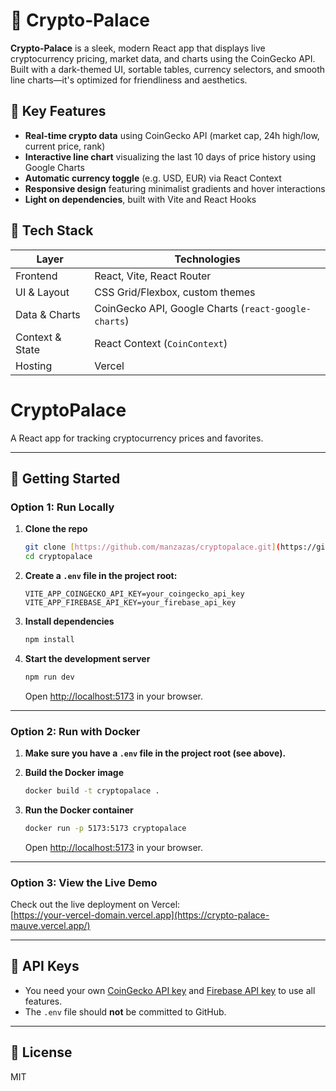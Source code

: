 # 🏦 Crypto‑Palace

**Crypto‑Palace** is a sleek, modern React app that displays live cryptocurrency pricing, market data, and charts using the CoinGecko API. Built with a dark-themed UI, sortable tables, currency selectors, and smooth line charts—it's optimized for friendliness and aesthetics.

## 🚀 Key Features

- **Real-time crypto data** using CoinGecko API (market cap, 24h high/low, current price, rank)
- **Interactive line chart** visualizing the last 10 days of price history using Google Charts
- **Automatic currency toggle** (e.g. USD, EUR) via React Context
- **Responsive design** featuring minimalist gradients and hover interactions
- **Light on dependencies**, built with Vite and React Hooks

## 🧱 Tech Stack

| Layer             | Technologies                                 |
|------------------|----------------------------------------------|
| Frontend         | React, Vite, React Router                    |
| UI & Layout      | CSS Grid/Flexbox, custom themes              |
| Data & Charts    | CoinGecko API, Google Charts (`react-google-charts`) |
| Context & State  | React Context (`CoinContext`)                |
| Hosting          | Vercel                                       |



# CryptoPalace

A React app for tracking cryptocurrency prices and favorites.

---

## 🚀 Getting Started

### Option 1: Run Locally

1. **Clone the repo**
    ```sh
    git clone [https://github.com/manzazas/cryptopalace.git](https://github.com/manzazas/Crypto-Palace.git)
    cd cryptopalace
    ```

2. **Create a `.env` file in the project root:**
    ```
    VITE_APP_COINGECKO_API_KEY=your_coingecko_api_key
    VITE_APP_FIREBASE_API_KEY=your_firebase_api_key
    ```

3. **Install dependencies**
    ```sh
    npm install
    ```

4. **Start the development server**
    ```sh
    npm run dev
    ```
    Open [http://localhost:5173](http://localhost:5173) in your browser.

---

### Option 2: Run with Docker

1. **Make sure you have a `.env` file in the project root (see above).**

2. **Build the Docker image**
    ```sh
    docker build -t cryptopalace .
    ```

3. **Run the Docker container**
    ```sh
    docker run -p 5173:5173 cryptopalace
    ```
    Open [http://localhost:5173](http://localhost:5173) in your browser.

---

### Option 3: View the Live Demo

Check out the live deployment on Vercel:  
[https://your-vercel-domain.vercel.app](https://crypto-palace-mauve.vercel.app/)

---

## 🔑 API Keys

- You need your own [CoinGecko API key](https://www.coingecko.com/en/api) and [Firebase API key](https://console.firebase.google.com/) to use all features.
- The `.env` file should **not** be committed to GitHub.

---

## 📝 License

MIT
